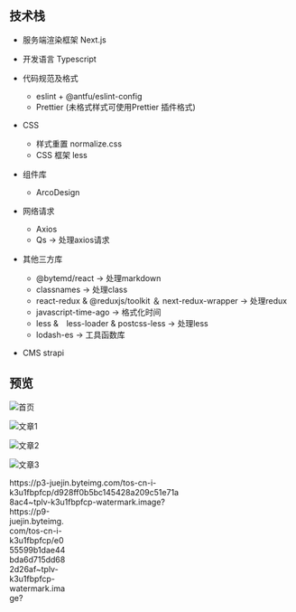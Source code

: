 
## 技术栈

-   服务端渲染框架 Next.js

-   开发语言 Typescript

-   代码规范及格式

    -   eslint + @antfu/eslint-config
    -   Prettier (未格式样式可使用Prettier 插件格式)

-   CSS

    -   样式重置 normalize.css
    -   CSS 框架 less

-   组件库

    -   ArcoDesign

-   网络请求

    -   Axios
    -   Qs -> 处理axios请求

-   其他三方库

    -   @bytemd/react -> 处理markdown
    -   classnames -> 处理class
    -   react-redux & @reduxjs/toolkit ＆ next-redux-wrapper -> 处理redux
    -   javascript-time-ago -> 格式化时间
    -   less &　less-loader & postcss-less -> 处理less
    -   lodash-es -> 工具函数库

-   CMS strapi

## 预览

![首页](https://p6-juejin.byteimg.com/tos-cn-i-k3u1fbpfcp/3a518cc21c4849f5b6cc3bc7fc83cea2~tplv-k3u1fbpfcp-watermark.image?)

![文章1](https://p6-juejin.byteimg.com/tos-cn-i-k3u1fbpfcp/2c0365bacb784d6ba96856fd9e8b1f87~tplv-k3u1fbpfcp-watermark.image?)

![文章2](https://p6-juejin.byteimg.com/tos-cn-i-k3u1fbpfcp/6a35d9e3b6d14b9cbf99ba60b3a8a262~tplv-k3u1fbpfcp-watermark.image?)

![文章3](https://p6-juejin.byteimg.com/tos-cn-i-k3u1fbpfcp/ac74ce952ae749c291c4a0c07075db7c~tplv-k3u1fbpfcp-watermark.image?)

<div style="width:300px;height:700px"> 
https://p3-juejin.byteimg.com/tos-cn-i-k3u1fbpfcp/d928ff0b5bc145428a209c51e71a8ac4~tplv-k3u1fbpfcp-watermark.image?
<div>

<div style="width:100px; height:700px">
https://p9-juejin.byteimg.com/tos-cn-i-k3u1fbpfcp/e055599b1dae44bda6d715dd682d26af~tplv-k3u1fbpfcp-watermark.image?
</div>
